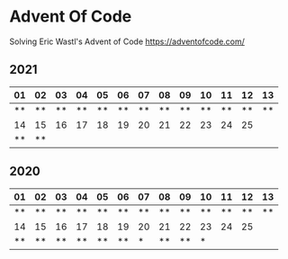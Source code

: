 # Advent Of Code
Solving Eric Wastl's Advent of Code https://adventofcode.com/

## 2021
| 01  | 02  | 03  | 04  | 05  | 06  | 07  | 08  | 09  | 10  | 11  | 12  | 13  |
|-----|-----|-----|-----|-----|-----|-----|-----|-----|-----|-----|-----|-----|
| **  | **  | **  | **  | **  | **  | **  | **  | **  | **  | **  | **  | **  |
| 14  | 15  | 16  | 17  | 18  | 19  | 20  | 21  | 22  | 23  | 24  | 25  |     
| **  | **  |     |     |     |     |     |     |     |     |     |     |     


## 2020
| 01  | 02  | 03  | 04  | 05  | 06  | 07  | 08  | 09  | 10  | 11  | 12  | 13  |
|-----|-----|-----|-----|-----|-----|-----|-----|-----|-----|-----|-----|-----|
| **  | **  | **  | **  | **  | **  | **  | **  | **  | **  | **  | **  | **  |
| 14  | 15  | 16  | 17  | 18  | 19  | 20  | 21  | 22  | 23  | 24  | 25  |
| **  | **  | **  | **  | **  | **  | *   | **  | **  | *   |     |     |
